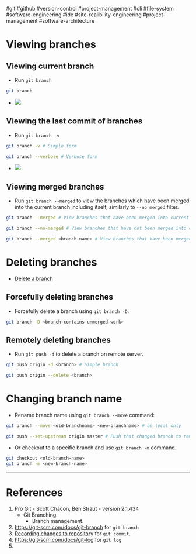 #git #github #version-control #project-management #cli #file-system #software-engineering #ide 
#site-realibility-engineering #project-management #software-architecture 
# Viewing branches
## Viewing current branch
- Run `git branch`
```bash
git branch
```
- ![](Pasted%20image%2020241028152824.png)
## Viewing the last commit of branches
- Run `git branch -v`
```bash
git branch -v # Simple form

git branch --verbose # Verbose form
```
- ![](Pasted%20image%2020241028153026.png)
## Viewing merged branches
- Run `git branch --merged` to view the branches which have been merged into the current branch including itself, similarly to `--no merged` filter.
```bash
git branch --merged # View branches that have been merged into current branch

git branch --no-merged # View branches that have not been merged into current branch

git branch --merged <branch-name> # View branches that have been merged with (not merge into or merge in)
```

# Deleting branches
- [Delete a branch](Git%20branching%20and%20merging.md#Delete%20a%20branch)
## Forcefully deleting branches
- Forcefully delete a branch using `git branch -D`.
```bash
git branch -D <branch-contains-unmerged-work>
```
## Remotely deleting branches
- Run `git push -d` to delete a branch on remote server.
```bash
git push origin -d <branch> # Simple branch

git push origin --delete <branch>
```
# Changing branch name
- Rename branch name using `git branch --move` command:
```bash
git branch --move <old-branchname> <new-branchname> # on local only

git push --set-upstream origin master # Push that changed branch to remote server


```

- Or checkout to a specific branch and use `git branch -m` command.
```bash
git checkout <old-branch-name>
git branch -m <new-branch-name>
```
---
# References
1. Pro Git - Scott Chacon, Ben Straut - version 2.1.434
	- Git Branching.
		- Branch management.
2. https://git-scm.com/docs/git-branch for `git branch`
2. [Recording changes to repository](Recording%20changes%20to%20repository.md) for `git commit`.
3. https://git-scm.com/docs/git-log for `git log`
4. 